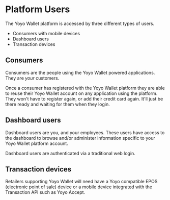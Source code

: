 # Platform Users

The Yoyo Wallet platform is accessed by three different types of users.  

- Consumers with mobile devices
- Dashboard users
- Transaction devices

## Consumers

Consumers are the people using the Yoyo Wallet powered applications.  They are *your* customers.

Once a consumer has registered with the Yoyo Wallet platform they are able to reuse their Yoyo Wallet account on any application using the platform.  They won't have to register again, or add their credit card again.  It'll just be there ready and waiting for them when they login.

## Dashboard users

Dashboard users are you, and your employees.  These users have access to the dashboard to browse and/or administer information specific to your Yoyo Wallet platform account.

Dashboard users are authenticated via a traditional web login.

## Transaction devices

Retailers supporting Yoyo Wallet will need have a Yoyo compatible EPOS (electronic point of sale) device or a mobile device integrated with the Transaction API such as Yoyo Accept.
